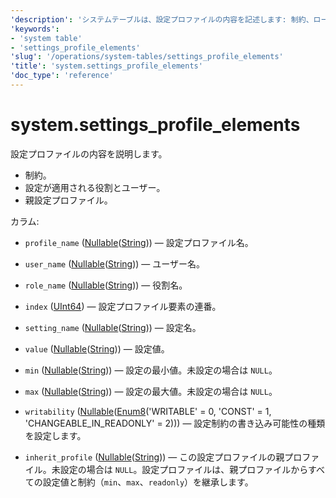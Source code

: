 ```yaml
---
'description': 'システムテーブルは、設定プロファイルの内容を記述します: 制約、ロール、および設定が適用されるユーザー、親設定プロファイル。'
'keywords':
- 'system table'
- 'settings_profile_elements'
'slug': '/operations/system-tables/settings_profile_elements'
'title': 'system.settings_profile_elements'
'doc_type': 'reference'
---
```



# system.settings_profile_elements

設定プロファイルの内容を説明します。

- 制約。
- 設定が適用される役割とユーザー。
- 親設定プロファイル。

カラム:
- `profile_name` ([Nullable](../../sql-reference/data-types/nullable.md)([String](../../sql-reference/data-types/string.md))) — 設定プロファイル名。

- `user_name` ([Nullable](../../sql-reference/data-types/nullable.md)([String](../../sql-reference/data-types/string.md))) — ユーザー名。

- `role_name` ([Nullable](../../sql-reference/data-types/nullable.md)([String](../../sql-reference/data-types/string.md))) — 役割名。

- `index` ([UInt64](../../sql-reference/data-types/int-uint.md)) — 設定プロファイル要素の連番。

- `setting_name` ([Nullable](../../sql-reference/data-types/nullable.md)([String](../../sql-reference/data-types/string.md))) — 設定名。

- `value` ([Nullable](../../sql-reference/data-types/nullable.md)([String](../../sql-reference/data-types/string.md))) — 設定値。

- `min` ([Nullable](../../sql-reference/data-types/nullable.md)([String](../../sql-reference/data-types/string.md))) — 設定の最小値。未設定の場合は `NULL`。

- `max` ([Nullable](../../sql-reference/data-types/nullable.md)([String](../../sql-reference/data-types/string.md))) — 設定の最大値。未設定の場合は `NULL`。

- `writability` ([Nullable](../../sql-reference/data-types/nullable.md)([Enum8](../../sql-reference/data-types/enum.md)('WRITABLE' = 0, 'CONST' = 1, 'CHANGEABLE_IN_READONLY' = 2))) — 設定制約の書き込み可能性の種類を設定します。

- `inherit_profile` ([Nullable](../../sql-reference/data-types/nullable.md)([String](../../sql-reference/data-types/string.md))) — この設定プロファイルの親プロファイル。未設定の場合は `NULL`。設定プロファイルは、親プロファイルからすべての設定値と制約（`min`、`max`、`readonly`）を継承します。
